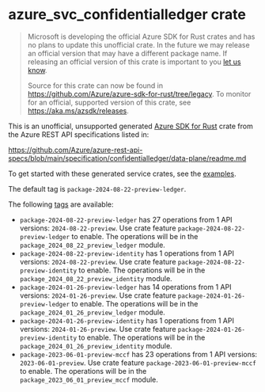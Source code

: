 # azure_svc_confidentialledger crate

> Microsoft is developing the official Azure SDK for Rust crates and has no plans to update this unofficial crate.
> In the future we may release an official version that may have a different package name.
> If releasing an official version of this crate is important to you [let us know](https://github.com/Azure/azure-sdk-for-rust/issues/new/choose).
>
> Source for this crate can now be found in <https://github.com/Azure/azure-sdk-for-rust/tree/legacy>.
> To monitor for an official, supported version of this crate, see <https://aka.ms/azsdk/releases>.

This is an unofficial, unsupported generated [Azure SDK for Rust](https://github.com/Azure/azure-sdk-for-rust/tree/legacy) crate from the Azure REST API specifications listed in:

https://github.com/Azure/azure-rest-api-specs/blob/main/specification/confidentialledger/data-plane/readme.md

To get started with these generated service crates, see the [examples](https://github.com/Azure/azure-sdk-for-rust/blob/legacy/services/README.md#examples).

The default tag is `package-2024-08-22-preview-ledger`.

The following [tags](https://github.com/Azure/azure-sdk-for-rust/blob/legacy/services/tags.md) are available:

- `package-2024-08-22-preview-ledger` has 27 operations from 1 API versions: `2024-08-22-preview`. Use crate feature `package-2024-08-22-preview-ledger` to enable. The operations will be in the `package_2024_08_22_preview_ledger` module.
- `package-2024-08-22-preview-identity` has 1 operations from 1 API versions: `2024-08-22-preview`. Use crate feature `package-2024-08-22-preview-identity` to enable. The operations will be in the `package_2024_08_22_preview_identity` module.
- `package-2024-01-26-preview-ledger` has 14 operations from 1 API versions: `2024-01-26-preview`. Use crate feature `package-2024-01-26-preview-ledger` to enable. The operations will be in the `package_2024_01_26_preview_ledger` module.
- `package-2024-01-26-preview-identity` has 1 operations from 1 API versions: `2024-01-26-preview`. Use crate feature `package-2024-01-26-preview-identity` to enable. The operations will be in the `package_2024_01_26_preview_identity` module.
- `package-2023-06-01-preview-mccf` has 23 operations from 1 API versions: `2023-06-01-preview`. Use crate feature `package-2023-06-01-preview-mccf` to enable. The operations will be in the `package_2023_06_01_preview_mccf` module.